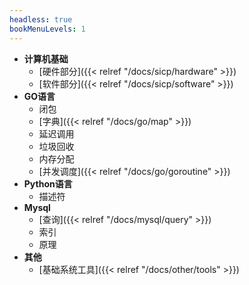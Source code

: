 ```yaml
---
headless: true
bookMenuLevels: 1
---
```


- **计算机基础**
  - [硬件部分]({{< relref "/docs/sicp/hardware" >}})
  - [软件部分]({{< relref "/docs/sicp/software" >}})
- **GO语言**
  - 闭包
  - [字典]({{< relref "/docs/go/map" >}})
  - 延迟调用
  - 垃圾回收
  - 内存分配
  - [并发调度]({{< relref "/docs/go/goroutine" >}})
- **Python语言**
  - 描述符
- **Mysql**
  - [查询]({{< relref "/docs/mysql/query" >}})
  - 索引
  - 原理
- **其他**
  - [基础系统工具]({{< relref "/docs/other/tools" >}})
